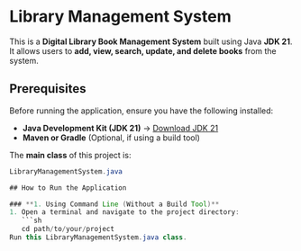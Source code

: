 # Library Management System

This is a **Digital Library Book Management System** built using Java **JDK 21**.  
It allows users to **add, view, search, update, and delete books** from the system.

## Prerequisites

Before running the application, ensure you have the following installed:

- **Java Development Kit (JDK 21)** → [Download JDK 21](https://www.oracle.com/java/technologies/javase/jdk21-archive-downloads.html)
- **Maven or Gradle** (Optional, if using a build tool)

The **main class** of this project is:  
```java
LibraryManagementSystem.java

## How to Run the Application

### **1. Using Command Line (Without a Build Tool)**  
1. Open a terminal and navigate to the project directory:
   ```sh
   cd path/to/your/project
Run this LibraryManagementSystem.java class.
